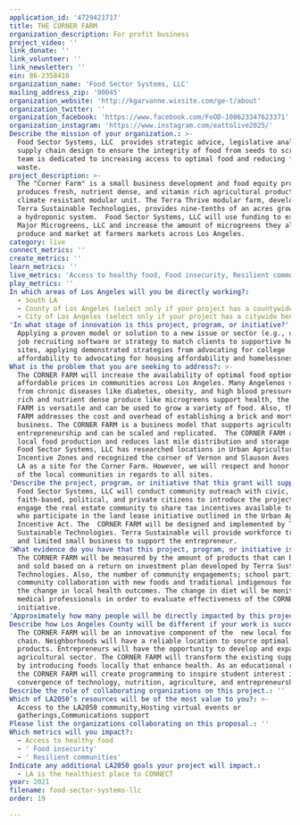 ```yaml
---
application_id: '4729421717'
title: THE CORNER FARM
organization_description: For profit business
project_video: ''
link_donate: ''
link_volunteer: ''
link_newsletter: ''
ein: 86-2358410
organization_name: 'Food Sector Systems, LLC'
mailing_address_zip: '90045'
organization_website: 'http://kgarvanne.wixsite.com/ge-t/about'
organization_twitter: ''
organization_facebook: 'https://www.facebook.com/FoOD-108623347623371'
organization_instagram: 'https://www.instagram.com/eattolive2025/'
Describe the mission of your organization.: >-
  Food Sector Systems, LLC  provides strategic advice, legislative analysis, and
  supply chain design to ensure the integrity of food from seeds to scraps. Our
  team is dedicated to increasing access to optimal food and reducing food
  waste.   
project_description: >-
  The "Corner Farm" is a small business development and food equity project that
  produces fresh, nutrient dense, and vitamin rich agricultural products in a
  climate resistant modular unit. The Terra Thrive modular farm, developed by
  Terra Sustainable Technologies, provides nine-tenths of an acres grow space in
  a hydroponic system.  Food Sector Systems, LLC will use funding to expand
  Major Microgreens, LLC and increase the amount of microgreens they already
  produce and market at farmers markets across Los Angeles.
category: live
connect_metrics: ''
create_metrics: ''
learn_metrics: ''
live_metrics: 'Access to healthy food, Food insecurity, Resilient communities'
play_metrics: ''
In which areas of Los Angeles will you be directly working?:
  - South LA
  - County of Los Angeles (select only if your project has a countywide benefit)
  - City of Los Angeles (select only if your project has a citywide benefit)
'In what stage of innovation is this project, program, or initiative?': >-
  Applying a proven model or solution to a new issue or sector (e.g., using a
  job recruiting software or strategy to match clients to supportive housing
  sites, applying demonstrated strategies from advocating for college
  affordability to advocating for housing affordability and homelessness, etc.)
What is the problem that you are seeking to address?: >-
  The CORNER FARM will increase the availability of optimal food options at
  affordable prices in communities across Los Angeles. Many Angelenos suffer
  from chronic diseases like diabetes, obesity, and high blood pressure. Vitamin
  rich and nutrient dense produce like microgreens support health, the CORNER
  FARM is versatile and can be used to grow a variety of food. Also, the CORNER
  FARM addresses the cost and overhead of establishing a brick and mortar food
  business. The CORNER FARM is a business model that supports agriculture
  entrepreneurship and can be scaled and replicated.  The CORNER FARM advances
  local food production and reduces last mile distribution and storage costs.
  Food Sector Systems, LLC has researched locations in Urban Agriculture
  Incentive Zones and recognized the corner of Vernon and Slauson Aves in South
  LA as a site for the Corner Farm. However, we will respect and honor the will
  of the local communities in regards to all sites. 
'Describe the project, program, or initiative that this grant will support to address the problem identified.': >-
  Food Sector Systems, LLC will conduct community outreach with civic,
  faith-based, political, and private citizens to introduce the project. We will
  engage the real estate community to share tax incentives available to those
  who participate in the land lease initiative outlined in the Urban Agriculture
  Incentive Act. The  CORNER FARM will be designed and implemented by Terra
  Sustainable Technologies. Terra Sustainable will provide workforce training
  and limited small business to support the entrepreneur.
'What evidence do you have that this project, program, or initiative is or will be successful, and how will you define and measure success?': >-
  The CORNER FARM will be measured by the amount of products that can be grown
  and sold based on a return on investment plan developed by Terra Sustainable
  Technologies. Also, the number of community engagements; school participation,
  community collaboration with new foods and traditional indigenous foods, and
  the change in local health outcomes. The change in diet will be monitored by
  medical professionals in order to evaluate effectiveness of the CORNER FARM
  initiative.
'Approximately how many people will be directly impacted by this project, program, or initiative?': '5000'
Describe how Los Angeles County will be different if your work is successful.: >-
  The CORNER FARM will be an innovative component of the  new local food supply
  chain. Neighborhoods will have a reliable location to source optimal food
  products. Entrepreneurs will have the opportunity to develop and expand their
  agricultural sector. The CORNER FARM will transform the existing supply chain
  by introducing foods locally that enhance health. As an educational resource,
  the CORNER FARM will create programming to inspire student interest in the
  convergence of technology, nutrition, agriculture, and entrepreneurship. 
Describe the role of collaborating organizations on this project.: ''
Which of LA2050’s resources will be of the most value to you?: >-
  Access to the LA2050 community,Hosting virtual events or
  gatherings,Communications support
Please list the organizations collaborating on this proposal.: ''
Which metrics will you impact?:
  - Access to healthy food
  - ' Food insecurity'
  - ' Resilient communities'
Indicate any additional LA2050 goals your project will impact.:
  - LA is the healthiest place to CONNECT
year: 2021
filename: food-sector-systems-llc
order: 19

---
```

